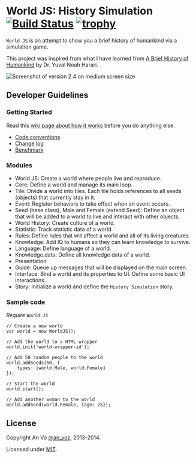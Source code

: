 World JS: History Simulation [![Build Status](https://travis-ci.org/anvoz/world-js.png?branch=master)](https://travis-ci.org/anvoz/world-js)
[![trophy](https://github-profile-trophy.vercel.app/?username=ehcho0222)](https://github.com/ryo-ma/github-profile-trophy)
========

`World JS` is an attempt to show you a brief history of humankind via a simulation game.

This project was inspired from what I have learned from [A Brief History of Humankind](https://www.coursera.org/course/humankind) by Dr. Yuval Noah Harari.

![Screenshot of version 2.4 on medium screen size](https://f.cloud.github.com/assets/4688035/1744790/b787836c-6423-11e3-8762-4b4f6f482324.PNG "Screenshot of version 2.4 on medium screen size")

## Developer Guidelines

### Getting Started
Read this [wiki page about how it works](https://github.com/anvoz/world-scripts/wiki) before you do anything else.

* [Code conventions](https://github.com/anvoz/world-scripts/wiki/Code-Conventions)
* [Change log](https://github.com/anvoz/world-scripts/wiki/Change-Log)
* [Benchmark](https://github.com/anvoz/world-scripts/wiki/Benchmark)

### Modules
* World JS: Create a world where people live and reproduce.
 * Core: Define a world and manage its main loop.
 * Tile: Divide a world into tiles. Each tile holds references to all seeds (objects) that currently stay in it.
 * Event: Register behaviors to take effect when an event occurs.
 * Seed (base class), Male and Female (extend Seed): Define an object that will be added to a world to live and interact with other objects.
* World History: Create culture of a world.
 * Statistic: Track statistic data of a world.
 * Rules: Define rules that will affect a world and all of its living creatures.
 * Knowledge: Add IQ to humans so they can learn knowledge to survive.
 * Language: Define language of a world.
 * Knowledge.data: Define all knowledge data of a world.
* Presentation
 * Guide: Queue up messages that will be displayed on the main screen.
 * Interface: Bind a world and its properties to UI. Define some basic UI interactions.
 * Story: Initialize a world and define the `History Simulation` story.

### Sample code

_Require `World JS`_
```
// Create a new world
var world = new WorldJS();

// Add the world to a HTML wrapper
world.init('world-wrapper-id');

// Add 50 random people to the world
world.addSeeds(50, {
    types: [world.Male, world.Female]
});

// Start the world
world.start();

// Add another woman to the world
world.addSeed(world.Female, {age: 25});
```

## License

Copyright An Vo [@an_voz](https://twitter.com/an_voz), 2013-2014.

Licensed under [MIT](http://www.opensource.org/licenses/mit-license.php).
